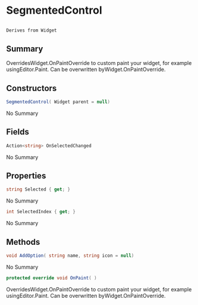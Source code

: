 # SegmentedControl

## 
```c#
Derives from Widget
```

## Summary

OverridesWidget.OnPaintOverride to custom paint your widget, for example usingEditor.Paint. Can be overwritten byWidget.OnPaintOverride.
## Constructors

```c#
SegmentedControl( Widget parent = null) 
```
No Summary
## Fields

```c#
Action<string> OnSelectedChanged
```
No Summary
## Properties

```c#
string Selected { get; } 
```
No Summary
```c#
int SelectedIndex { get; } 
```
No Summary
## Methods

```c#
void AddOption( string name, string icon = null) 
```
No Summary
```c#
protected override void OnPaint( ) 
```
OverridesWidget.OnPaintOverride to custom paint your widget, for example usingEditor.Paint. Can be overwritten byWidget.OnPaintOverride.
